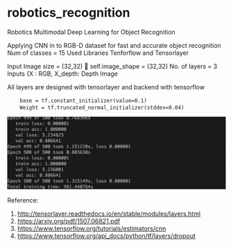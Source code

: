 # robotics_recognition
Robotics Multimodal Deep Learning for Object Recognition


Applying CNN in to RGB-D dataset for fast and accurate object recognition 
Num of classes = 15
Used Libraries Tenforflow and Tensorlayer

Input Image size = (32,32)  self.image_shape = (32,32)
No. of layers = 3
Inputs {X : RGB, X_depth: Depth Image

All layers are designed with tensorlayer and backend with tensorflow

        base = tf.constant_initializer(value=0.1)
        Weight = tf.truncated_normal_initializer(stddev=0.04)
<p align="center">
  <img src="1.jpg">
</p>


Reference:

1.	http://tensorlayer.readthedocs.io/en/stable/modules/layers.html
2.	https://arxiv.org/pdf/1507.06821.pdf
3.	https://www.tensorflow.org/tutorials/estimators/cnn
4.	https://www.tensorflow.org/api_docs/python/tf/layers/dropout

